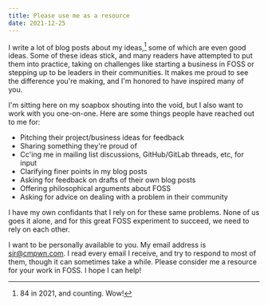 ```yaml
---
title: Please use me as a resource
date: 2021-12-25
---
```


I write a lot of blog posts about my ideas,[^1] some of which are even good
ideas. Some of these ideas stick, and many readers have attempted to put them
into practice, taking on challenges like starting a business in FOSS or stepping
up to be leaders in their communities. It makes me proud to see the difference
you're making, and I'm honored to have inspired many of you.

[^1]: 84 in 2021, and counting. Wow!

I'm sitting here on my soapbox shouting into the void, but I also want to work
with you one-on-one. Here are some things people have reached out to me for:

- Pitching their project/business ideas for feedback
- Sharing something they're proud of
- Cc'ing me in mailing list discussions, GitHub/GitLab threads, etc, for input
- Clarifying finer points in my blog posts
- Asking for feedback on drafts of their own blog posts
- Offering philosophical arguments about FOSS
- Asking for advice on dealing with a problem in their community

I have my own confidants that I rely on for these same problems. None of us goes
it alone, and for this great FOSS experiment to succeed, we need to rely on each
other.

I want to be personally available to you. My email address is sir@cmpwn.com. I
read every email I receive, and try to respond to most of them, though it can
sometimes take a while. Please consider me a resource for your work in FOSS. I
hope I can help!
